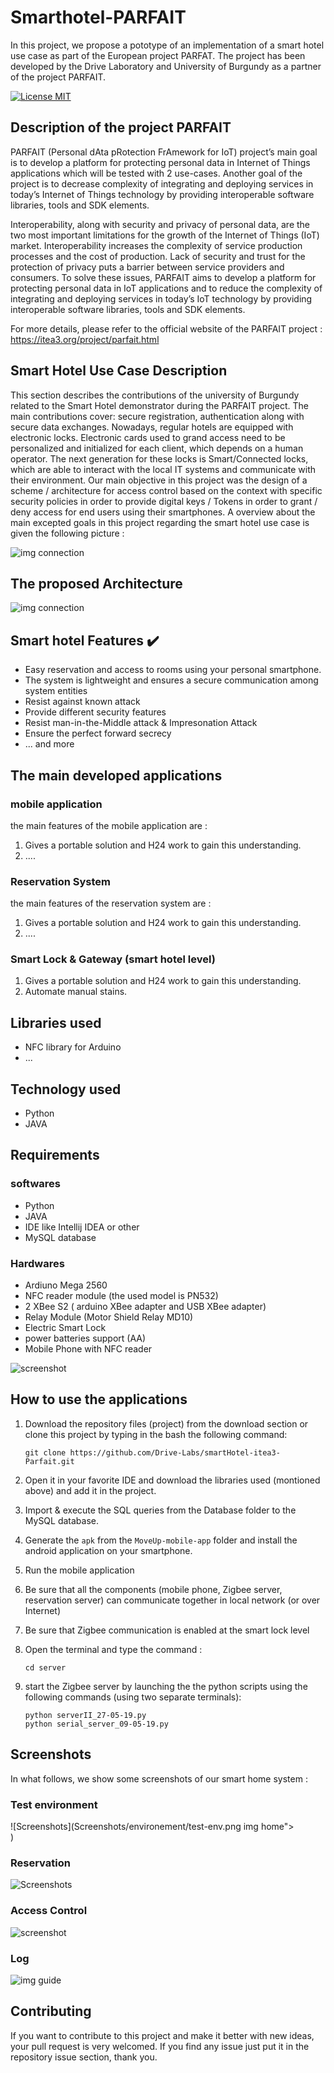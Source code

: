 # Smarthotel-PARFAIT
In this project, we propose a pototype of an implementation of a smart hotel use case as part of the European project PARFAT. The project has been developed by the Drive Laboratory and University of Burgundy as a partner of the project PARFAIT.

[![License MIT](https://img.shields.io/badge/license-MIT-blue.svg)](LICENSE)


## Description of the project PARFAIT
PARFAIT (Personal dAta pRotection FrAmework for IoT) project’s main goal is to develop a platform for protecting personal data in Internet of Things applications which will be tested with 2 use-cases. Another goal of the project is to decrease complexity of integrating and deploying services in today’s Internet of Things technology by providing interoperable software libraries, tools and SDK elements.

Interoperability, along with security and privacy of personal data, are the two most important limitations for the growth of the Internet of Things (IoT) market. Interoperability increases the complexity of service production processes and the cost of production. Lack of security and trust for the protection of privacy puts a barrier between service providers and consumers. To solve these issues, PARFAIT aims to develop a platform for protecting personal data in IoT applications and to reduce the complexity of integrating and deploying services in today’s IoT technology by providing interoperable software libraries, tools and SDK elements.

For more details, please refer to the official website of the PARFAIT project : https://itea3.org/project/parfait.html

## Smart Hotel Use Case Description
This section describes the contributions of the university of Burgundy related to the Smart Hotel demonstrator during the PARFAIT project. The main contributions cover: secure registration, authentication along with secure data exchanges. Nowadays, regular hotels are
equipped with electronic locks. Electronic cards used to grand access need to be personalized and
initialized for each client, which depends on a human operator. The next generation for these locks is Smart/Connected locks, which are able to interact with the local IT systems and communicate with their environment.
Our main objective in this project was the design of a scheme / architecture for access control based on the context with specific security policies in order to provide digital keys / Tokens in order to grant / deny access for end users using their smartphones. A overview about the main excepted goals in this project regarding the smart hotel use case is given the following picture :

![img connection](Screenshots/architecture/use-case-smart-hotel.PNG)

## The proposed Architecture

![img connection](Screenshots/architecture/architecture-system.PNG)

## Smart hotel Features :heavy_check_mark:
* Easy reservation and access to rooms using your personal smartphone.
* The system is lightweight and ensures a secure communication among system entities
* Resist against known attack
* Provide different security features
* Resist man-in-the-Middle attack & Impresonation Attack
* Ensure the perfect forward secrecy
* ... and more

## The main developed applications

### mobile application
the main features of the mobile application are :
1. Gives a portable solution and H24 work to gain this understanding.
2. ....

### Reservation System
the main features of the reservation system are :
1. Gives a portable solution and H24 work to gain this understanding.
2. ....

### Smart Lock & Gateway (smart hotel level)
1. Gives a portable solution and H24 work to gain this understanding.
2. Automate manual stains.

## Libraries used
* NFC library for Arduino
* ...

## Technology used
* Python
* JAVA

## Requirements
### softwares
* Python
* JAVA
* IDE like Intellij IDEA or other
* MySQL database
### Hardwares
* Ardiuno Mega 2560
* NFC reader module (the used model is PN532) 
* 2 XBee S2 ( arduino XBee adapter and USB XBee adapter)
* Relay Module (Motor Shield Relay MD10)
* Electric Smart Lock
* power batteries support (AA)
* Mobile Phone with NFC reader

![screenshot](Screenshots/hardware-components/Components.PNG)

## How to use the applications
1. Download the repository files (project) from the download section or clone this project by typing in the bash the following command:

	```
	git clone https://github.com/Drive-Labs/smartHotel-itea3-Parfait.git
	```
2. Open it in your favorite IDE and download the libraries used (montioned above) and add it in the project.
3. Import & execute the SQL queries from the Database folder to the MySQL database.
4. Generate the `apk` from the `MoveUp-mobile-app` folder and install the android application on your smartphone.
5. Run the mobile application
6. Be sure that all the components (mobile phone, Zigbee server, reservation server) can communicate together in local network (or over Internet)
7. Be sure that Zigbee communication is enabled at the smart lock level
8. Open the terminal and type the command :
	```
	cd server
	```
9. start the Zigbee server by launching the the python scripts using the following commands (using two separate terminals):
	```
	python serverII_27-05-19.py
	python serial_server_09-05-19.py
	```

## Screenshots
In what follows, we show some screenshots of our smart home system :

### Test environment
![Screenshots](Screenshots/environement/test-env.png img home"><br/>)

### Reservation
![Screenshots](Screenshots/reservation/reservation.png)

### Access Control
![screenshot](Screenshots/authentication/code-pin.PNG)

### Log
![img guide](Screenshots/Log/database-log.PNG)

## Contributing
If you want to contribute to this project and make it better with new ideas, your pull request is very welcomed.
If you find any issue just put it in the repository issue section, thank you.
